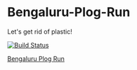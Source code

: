 # Bengaluru-Plog-Run
Let's get rid of plastic!

[![Build Status](https://travis-ci.org/siddhantvinchurkar/Bengaluru-Plog-Run.svg?branch=master)](https://travis-ci.org/siddhantvinchurkar/Bengaluru-Plog-Run)

[Bengaluru Plog Run](https://bengaluru.plog.run/ "Bengaluru Plog Run")
